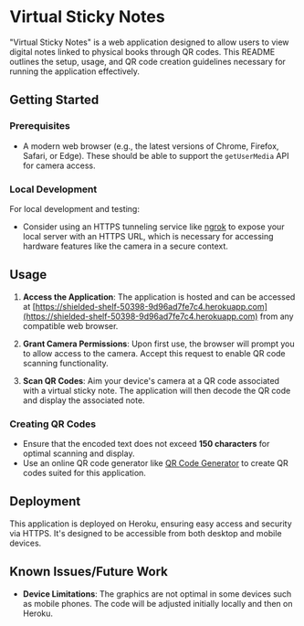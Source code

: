 # Virtual Sticky Notes

"Virtual Sticky Notes" is a web application designed to allow users to view digital notes linked to physical books through QR codes. This README outlines the setup, usage, and QR code creation guidelines necessary for running the application effectively.

## Getting Started

### Prerequisites

- A modern web browser (e.g., the latest versions of Chrome, Firefox, Safari, or Edge). These should be able to support the `getUserMedia` API for camera access.

### Local Development

For local development and testing:

- Consider using an HTTPS tunneling service like [ngrok](https://ngrok.com) to expose your local server with an HTTPS URL, which is necessary for accessing hardware features like the camera in a secure context.

## Usage

1. **Access the Application**: The application is hosted and can be accessed at [https://shielded-shelf-50398-9d96ad7fe7c4.herokuapp.com](https://shielded-shelf-50398-9d96ad7fe7c4.herokuapp.com) from any compatible web browser.

2. **Grant Camera Permissions**: Upon first use, the browser will prompt you to allow access to the camera. Accept this request to enable QR code scanning functionality.

3. **Scan QR Codes**: Aim your device's camera at a QR code associated with a virtual sticky note. The application will then decode the QR code and display the associated note.

### Creating QR Codes

- Ensure that the encoded text does not exceed **150 characters** for optimal scanning and display.
- Use an online QR code generator like [QR Code Generator](https://www.qr-code-generator.com/) to create QR codes suited for this application.

## Deployment

This application is deployed on Heroku, ensuring easy access and security via HTTPS. It's designed to be accessible from both desktop and mobile devices.

## Known Issues/Future Work

- **Device Limitations**: The graphics are not optimal in some devices such as mobile phones. The code will be adjusted initially locally and then on Heroku.
